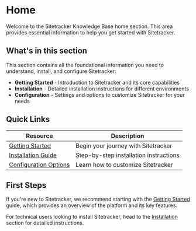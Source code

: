 # Home

Welcome to the Sitetracker Knowledge Base home section. This area provides essential information to help you get started with Sitetracker.

## What's in this section

This section contains all the foundational information you need to understand, install, and configure Sitetracker:

- **Getting Started** - Introduction to Sitetracker and its core capabilities
- **Installation** - Detailed installation instructions for different environments
- **Configuration** - Settings and options to customize Sitetracker for your needs

## Quick Links

| Resource | Description |
|----------|-------------|
| [Getting Started](getting-started.md) | Begin your journey with Sitetracker |
| [Installation Guide](installation.md) | Step-by-step installation instructions |
| [Configuration Options](configuration.md) | Learn how to customize Sitetracker |

## First Steps

If you're new to Sitetracker, we recommend starting with the [Getting Started](getting-started.md) guide, which provides an overview of the platform and its key features.

For technical users looking to install Sitetracker, head to the [Installation](installation.md) section for detailed instructions.